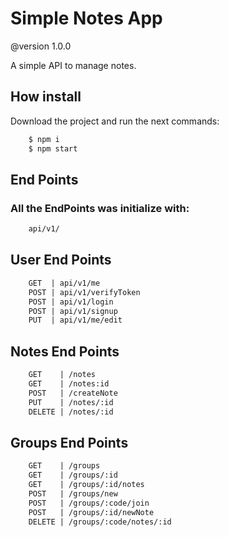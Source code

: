 # Simple Notes App
@version 1.0.0

A simple API to manage notes.

## How install

Download the project and run the next commands:

```bash
    $ npm i
    $ npm start
```

## End Points

### All the EndPoints was initialize with:
```rest
    api/v1/
```

## User End Points
```rest 
    GET  | api/v1/me 
    POST | api/v1/verifyToken
    POST | api/v1/login 
    POST | api/v1/signup 
    PUT  | api/v1/me/edit 
```

## Notes End Points
```rest
    GET    | /notes
    GET    | /notes:id
    POST   | /createNote  
    PUT    | /notes/:id
    DELETE | /notes/:id
```

## Groups End Points
```rest
    GET    | /groups
    GET    | /groups/:id
    GET    | /groups/:id/notes
    POST   | /groups/new 
    POST   | /groups/:code/join
    POST   | /groups/:id/newNote
    DELETE | /groups/:code/notes/:id
```